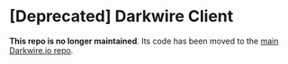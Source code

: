 # [Deprecated] Darkwire Client

**This repo is no longer maintained**. Its code has been moved to the [main Darkwire.io repo](https://github.com/darkwire/darkwire.io).
